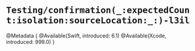 # ``Testing/confirmation(_:expectedCount:isolation:sourceLocation:_:)-l3il``

@Metadata {
  @Available(Swift, introduced: 6.1)
  @Available(Xcode, introduced: 999.0)
}
